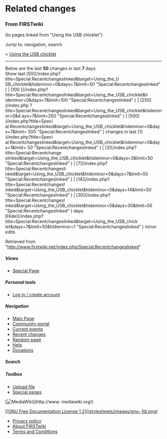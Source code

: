 # Related changes

### From FIRSTwiki

(to pages linked from "Using the USB chicklet")

Jump to: navigation, search

&lt; [Using the USB
chicklet](/index.php?title=Using_the_USB_chicklet&redirect=no "Using the USB
chicklet" )  

* * *

Below are the last **50** changes in last **7** days.  
Show last [50](/index.php?title=Special:Recentchangeslinked&target=Using_the_U
SB_chicklet&hideminor=0&days=7&limit=50 "Special:Recentchangeslinked" ) | [100
](/index.php?title=Special:Recentchangeslinked&target=Using_the_USB_chicklet&h
ideminor=0&days=7&limit=100 "Special:Recentchangeslinked" ) | [250](/index.php
?title=Special:Recentchangeslinked&target=Using_the_USB_chicklet&hideminor=0&d
ays=7&limit=250 "Special:Recentchangeslinked" ) | [500](/index.php?title=Speci
al:Recentchangeslinked&target=Using_the_USB_chicklet&hideminor=0&days=7&limit=
500 "Special:Recentchangeslinked" ) changes in last [1](/index.php?title=Speci
al:Recentchangeslinked&target=Using_the_USB_chicklet&hideminor=0&days=1&limit=
50 "Special:Recentchangeslinked" ) | [3](/index.php?title=Special:Recentchange
slinked&target=Using_the_USB_chicklet&hideminor=0&days=3&limit=50
"Special:Recentchangeslinked" ) | [7](/index.php?title=Special:Recentchangesli
nked&target=Using_the_USB_chicklet&hideminor=0&days=7&limit=50
"Special:Recentchangeslinked" ) | [14](/index.php?title=Special:Recentchangesl
inked&target=Using_the_USB_chicklet&hideminor=0&days=14&limit=50
"Special:Recentchangeslinked" ) | [30](/index.php?title=Special:Recentchangesl
inked&target=Using_the_USB_chicklet&hideminor=0&days=30&limit=50
"Special:Recentchangeslinked" ) days  
[Hide](/index.php?title=Special:Recentchangeslinked&target=Using_the_USB_chick
let&days=7&limit=50&hideminor=1 "Special:Recentchangeslinked" ) minor edits

Retrieved from
"<http://www.firstwiki.net/index.php/Special:Recentchangeslinked>"

##### Views

  * [Special Page](/index.php/Special:Recentchangeslinked/Using_the_USB_chicklet)

##### Personal tools

  * [Log in / create account](/index.php?title=Special:Userlogin&returnto=Special:Recentchangeslinked)

[](/index.php/Main_Page "Main Page" )

##### Navigation

  * [Main Page](/index.php/Main_Page)
  * [Community portal](/index.php/FIRSTwiki:Community_portal)
  * [Current events](/index.php/Current_events)
  * [Recent changes](/index.php/Special:Recentchanges)
  * [Random page](/index.php/Special:Random)
  * [Help](/index.php/Help:Contents)
  * [Donations](/index.php/FIRSTwiki:Site_support)

##### Search



##### Toolbox

  * [Upload file](/index.php/Special:Upload)
  * [Special pages](/index.php/Special:Specialpages)

[![MediaWiki](/skins/common/images/poweredby_mediawiki_88x31.png)](http://www.
mediawiki.org/)

[![GNU Free Documentation License 1.2](/stylesheets/images/gnu-
fdl.png)](http://www.gnu.org/copyleft/fdl.html)

  * [Privacy policy](/index.php/FIRSTwiki:Privacy_policy "FIRSTwiki:Privacy policy" )
  * [About FIRSTwiki](/index.php/FIRSTwiki:About "FIRSTwiki:About" )
  * [Terms and Conditions](/index.php/FIRSTwiki:Terms_and_conditions "FIRSTwiki:Terms and conditions" )

